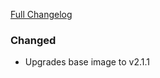 [Full Changelog][changelog]

### Changed

- Upgrades base image to v2.1.1

[changelog]: https://github.com/hassio-addons/addon-plex/compare/v1.0.0...v1.0.1